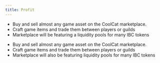 ```yaml
---
title: Profit
---
```


<Intro>

- Buy and sell almost any game asset on the CoolCat marketplace.
- Craft game items and trade them between players or guilds
- Marketplace will be featuring a liquidity pools for many IBC tokens

</Intro>

<YouWillLearn>

- Buy and sell almost any game asset on the CoolCat marketplace.
- Craft game items and trade them between players or guilds
- Marketplace will also be featuring liquidity pools for many IBC tokens

</YouWillLearn>
